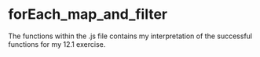 # forEach_map_and_filter
The functions within the .js file contains my interpretation of the successful functions for my 12.1 exercise.
